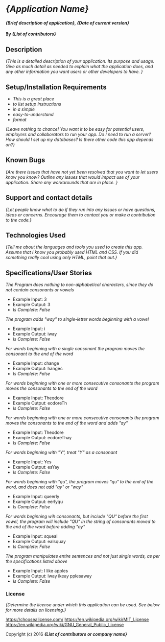 # _{Application Name}_

#### _{Brief description of application}, {Date of current version}_

#### By _**{List of contributors}**_

## Description

_{This is a detailed description of your application. Its purpose and usage.  Give as much detail as needed to explain what the application does, and any other information you want users or other developers to have. }_

## Setup/Installation Requirements

* _This is a great place_
* _to list setup instructions_
* _in a simple_
* _easy-to-understand_
* _format_

_{Leave nothing to chance! You want it to be easy for potential users, employers and collaborators to run your app. Do I need to run a server? How should I set up my databases? Is there other code this app depends on?}_

## Known Bugs

_{Are there issues that have not yet been resolved that you want to let users know you know?  Outline any issues that would impact use of your application.  Share any workarounds that are in place. }_

## Support and contact details

_{Let people know what to do if they run into any issues or have questions, ideas or concerns.  Encourage them to contact you or make a contribution to the code.}_

## Technologies Used

_{Tell me about the languages and tools you used to create this app. Assume that I know you probably used HTML and CSS. If you did something really cool using only HTML, point that out.}_

## Specifications/User Stories

_The Program does nothing to non-alphabetical characters, since they do not contain consonants or vowels_
* Example Input: 3
* Example Output: 3
* _Is Complete_: _False_

_The program adds "way" to single-letter words beginning with a vowel_
* Example Input: i
* Example Output: iway
* _Is Complete_: _False_

_For words beginning with a single consonant the program moves the consonant to the end of the word_
* Example Input: change
* Example Output: hangec
* _Is Complete_: _False_

_For words beginning with one or more consecutive consonants the program moves the consonants to the end of the word_
* Example Input: Theodore
* Example Output: eodoreTh
* _Is Complete_: _False_

_For words beginning with one or more consecutive consonants the program moves the consonants to the end of the word and adds "ay"_
* Example Input: Theodore
* Example Output: eodoreThay
* _Is Complete_: _False_

_For words beginning with "Y", treat "Y" as a consonant_
* Example Input: Yes
* Example Output: esYay
* _Is Complete_: _False_

_For words beginning with "qu", the program moves "qu" to the end of the word, and does not add "ay" or "way"_
* Example Input: queerly
* Example Output: eerlyqu
* _Is Complete_: _False_

_For words beginning wih consonants, but include "QU" before the first vowel, the program will include "QU" in the string of consonants moved to the end of the word before adding "ay"_
* Example Input: squeal
* Example Output: ealsquay
* _Is Complete_: _False_

_The program manipulates entire sentences and not just single words, as per the specifications listed above_
* Example Input: I like apples
* Example Output: Iway ikeay pplesaway
* _Is Complete_: _False_


### License

*{Determine the license under which this application can be used.  See below for more details on licensing.}*

https://choosealicense.com/
https://en.wikipedia.org/wiki/MIT_License
https://en.wikipedia.org/wiki/GNU_General_Public_License

Copyright (c) 2016 **_{List of contributors or company name}_**